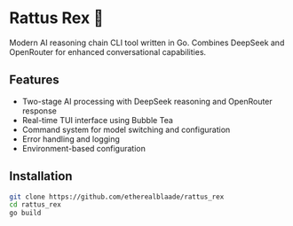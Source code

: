 # Rattus Rex 🐀

Modern AI reasoning chain CLI tool written in Go. Combines DeepSeek and OpenRouter for enhanced conversational capabilities.

## Features
- Two-stage AI processing with DeepSeek reasoning and OpenRouter response
- Real-time TUI interface using Bubble Tea
- Command system for model switching and configuration
- Error handling and logging
- Environment-based configuration

## Installation
```bash
git clone https://github.com/etherealblaade/rattus_rex
cd rattus_rex
go build


